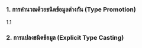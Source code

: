 ### 1. การคำนวณด้วยชนิดข้อมูลต่างกัน (Type Promotion)
   1.1

### 2. การแปลงชนิดข้อมูล (Explicit Type Casting)
